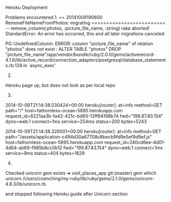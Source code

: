 Heroku Deployment

Problems encountered
1.
== 20141009190600 RemoveFileNameFromPhotos: migrating =========================
-- remove_column(:photos, :picture_file_name, :string)
rake aborted!
StandardError: An error has occurred, this and all later migrations canceled:

PG::UndefinedColumn: ERROR:  column "picture_file_name" of relation "photos" does not exist
: ALTER TABLE "photos" DROP "picture_file_name"/app/vendor/bundle/ruby/2.0.0/gems/activerecord-4.1.6/lib/active_record/connection_adapters/postgresql/database_statements.rb:128:in `async_exec'

2. 
Heroku page up, but does not look as per local repo

3. 
2014-10-09T21:14:38.030424+00:00 heroku[router]: at=info method=GET path="/" host=fathomless-ocean-5895.herokuapp.com request_id=6221aa3b-fa42-421c-bd93-12ff94198b74 fwd="199.87.83.154" dyno=web.1 connect=1ms service=254ms status=200 bytes=5243

2014-10-09T21:14:38.326001+00:00 heroku[router]: at=info method=GET path="/assets/application-c494d30a67708c8becb9fd9e5ef9d9ef.js" host=fathomless-ocean-5895.herokuapp.com request_id=240cd6ee-4d01-4d64-ab69-f985b8cc0b12 fwd="199.87.83.154" dyno=web.1 connect=1ms service=9ms status=404 bytes=1829

4. 
Checked unicorn gem exists
➜  visit_places_app git:(master) gem which unicorn
/Users/coenching/my-ruby/lib/ruby/gems/2.1.0/gems/unicorn-4.8.3/lib/unicorn.rb

and stopped following Heroku guide after Unicorn section